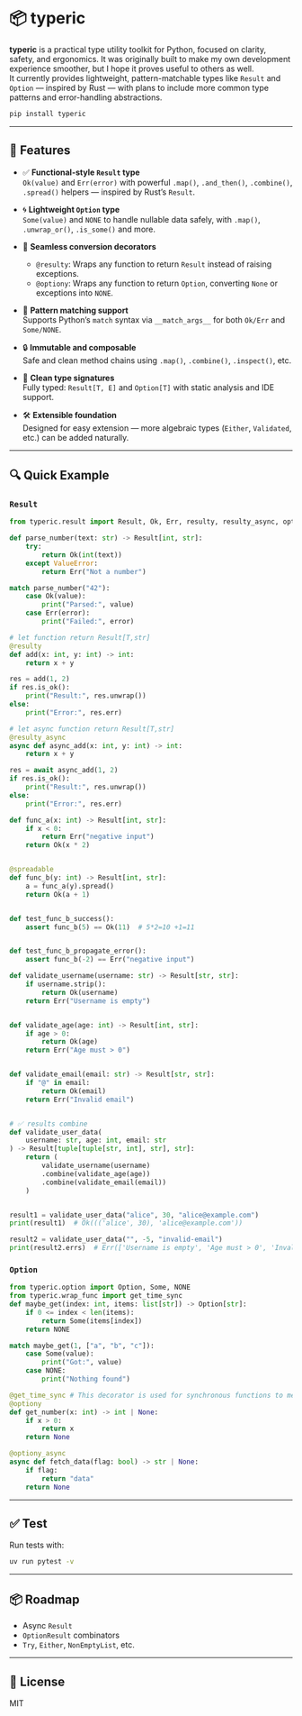 # 📦 typeric

**typeric** is a practical type utility toolkit for Python, focused on clarity, safety, and ergonomics. It was originally built to make my own development experience smoother, but I hope it proves useful to others as well.  
It currently provides lightweight, pattern-matchable types like `Result` and `Option` — inspired by Rust — with plans to include more common type patterns and error-handling abstractions.

```bash
pip install typeric
```

---

## 🚀 Features

- ✅ **Functional-style `Result` type**  
  `Ok(value)` and `Err(error)` with powerful `.map()`, `.and_then()`, `.combine()`, `.spread()` helpers — inspired by Rust’s `Result`.

- 🌀 **Lightweight `Option` type**  
  `Some(value)` and `NONE` to handle nullable data safely, with `.map()`, `.unwrap_or()`, `.is_some()` and more.

- 🔁 **Seamless conversion decorators**  
  - `@resulty`: Wraps any function to return `Result` instead of raising exceptions.  
  - `@optiony`: Wraps any function to return `Option`, converting `None` or exceptions into `NONE`.

- 🧩 **Pattern matching support**  
  Supports Python’s `match` syntax via `__match_args__` for both `Ok/Err` and `Some/NONE`.

- 🔒 **Immutable and composable**  
  Safe and clean method chains using `.map()`, `.combine()`, `.inspect()`, etc.

- 🔧 **Clean type signatures**  
  Fully typed: `Result[T, E]` and `Option[T]` with static analysis and IDE support.

- 🛠️ **Extensible foundation**  
  Designed for easy extension — more algebraic types (`Either`, `Validated`, etc.) can be added naturally.

---

## 🔍 Quick Example


### `Result`

```python
from typeric.result import Result, Ok, Err, resulty, resulty_async, optiony, optiony_async

def parse_number(text: str) -> Result[int, str]:
    try:
        return Ok(int(text))
    except ValueError:
        return Err("Not a number")

match parse_number("42"):
    case Ok(value):
        print("Parsed:", value)
    case Err(error):
        print("Failed:", error)

# let function return Result[T,str]
@resulty
def add(x: int, y: int) -> int:
    return x + y

res = add(1, 2)
if res.is_ok():
    print("Result:", res.unwrap())
else:
    print("Error:", res.err)

# let async function return Result[T,str]
@resulty_async
async def async_add(x: int, y: int) -> int:
    return x + y

res = await async_add(1, 2)
if res.is_ok():
    print("Result:", res.unwrap())
else:
    print("Error:", res.err)

def func_a(x: int) -> Result[int, str]:
    if x < 0:
        return Err("negative input")
    return Ok(x * 2)


@spreadable
def func_b(y: int) -> Result[int, str]:
    a = func_a(y).spread()
    return Ok(a + 1)


def test_func_b_success():
    assert func_b(5) == Ok(11)  # 5*2=10 +1=11


def test_func_b_propagate_error():
    assert func_b(-2) == Err("negative input")

def validate_username(username: str) -> Result[str, str]:
    if username.strip():
        return Ok(username)
    return Err("Username is empty")


def validate_age(age: int) -> Result[int, str]:
    if age > 0:
        return Ok(age)
    return Err("Age must > 0")


def validate_email(email: str) -> Result[str, str]:
    if "@" in email:
        return Ok(email)
    return Err("Invalid email")


# ✅ results combine
def validate_user_data(
    username: str, age: int, email: str
) -> Result[tuple[tuple[str, int], str], str]:
    return (
        validate_username(username)
        .combine(validate_age(age))
        .combine(validate_email(email))
    )


result1 = validate_user_data("alice", 30, "alice@example.com")
print(result1)  # Ok((('alice', 30), 'alice@example.com'))

result2 = validate_user_data("", -5, "invalid-email")
print(result2.errs)  # Err(['Username is empty', 'Age must > 0', 'Invalid email'])
```

### `Option`

```python
from typeric.option import Option, Some, NONE
from typeric.wrap_func import get_time_sync 
def maybe_get(index: int, items: list[str]) -> Option[str]:
    if 0 <= index < len(items):
        return Some(items[index])
    return NONE

match maybe_get(1, ["a", "b", "c"]):
    case Some(value):
        print("Got:", value)
    case NONE:
        print("Nothing found")

@get_time_sync # This decorator is used for synchronous functions to measure execution time.
@optiony
def get_number(x: int) -> int | None:
    if x > 0:
        return x
    return None

@optiony_async
async def fetch_data(flag: bool) -> str | None:
    if flag:
        return "data"
    return None
```

---

## ✅ Test


Run tests with:

```bash
uv run pytest -v
```

---

## 📦 Roadmap

- Async `Result`
- `OptionResult` combinators
- `Try`, `Either`, `NonEmptyList`, etc.
---

## 📄 License

MIT

